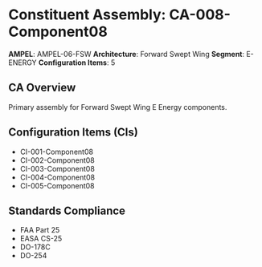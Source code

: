 # Constituent Assembly: CA-008-Component08

**AMPEL**: AMPEL-06-FSW
**Architecture**: Forward Swept Wing
**Segment**: E-ENERGY
**Configuration Items**: 5

## CA Overview
Primary assembly for Forward Swept Wing E Energy components.

## Configuration Items (CIs)
- CI-001-Component08
- CI-002-Component08
- CI-003-Component08
- CI-004-Component08
- CI-005-Component08

## Standards Compliance
- FAA Part 25
- EASA CS-25
- DO-178C
- DO-254
